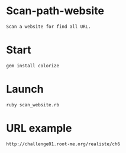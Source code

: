 # Scan-path-website
    Scan a website for find all URL.
# Start
    gem install colorize
# Launch
    ruby scan_website.rb
# URL example
    http://challenge01.root-me.org/realiste/ch6
